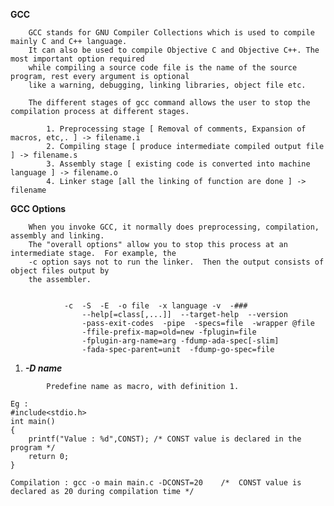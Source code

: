 **GCC**

		GCC stands for GNU Compiler Collections which is used to compile mainly C and C++ language. 
		It can also be used to compile Objective C and Objective C++. The most important option required 
		while compiling a source code file is the name of the source program, rest every argument is optional 
		like a warning, debugging, linking libraries, object file etc.

		The different stages of gcc command allows the user to stop the compilation process at different stages.
				
			1. Preprocessing stage [ Removal of comments, Expansion of macros, etc,. ] -> filename.i
			2. Compiling stage [ produce intermediate compiled output file ] -> filename.s
			3. Assembly stage [ existing code is converted into machine language ] -> filename.o
			4. Linker stage [all the linking of function are done ] -> filename


**GCC Options**

		When you invoke GCC, it normally does preprocessing, compilation, assembly and linking.  
		The "overall options" allow you to stop this process at an intermediate stage.  For example, the 
		-c option says not to run the linker.  Then the output consists of object files output by 
		the assembler.


				-c  -S  -E  -o file  -x language -v  -###
           			--help[=class[,...]]  --target-help  --version
           			-pass-exit-codes  -pipe  -specs=file  -wrapper @file
           			-ffile-prefix-map=old=new -fplugin=file
           			-fplugin-arg-name=arg -fdump-ada-spec[-slim]
           			-fada-spec-parent=unit  -fdump-go-spec=file

		
1. **_-D name_**
```
		Predefine name as macro, with definition 1.

Eg : 
#include<stdio.h>
int main()
{
	printf("Value : %d",CONST);	/* CONST value is declared in the program */
	return 0;
}		 

Compilation : gcc -o main main.c -DCONST=20    /*  CONST value is declared as 20 during compilation time */
```
